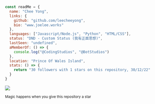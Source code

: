 ```js
const readMe = {
  name: "Chee Yong",
  links: {
    github: "github.com/leecheeyong",
    bio: "www.joelee.works"
  },
  languages: ["Javascript/Node.js", "Python", "HTML/CSS"],
  status: "DND - Custom Status (我有正面思想)",
  lastSeen: "undefined",
  aMemberOf: () => {
    console.log("@CodingStudios", "@BotStudios")
  },
  location: "Prince Of Wales Island",
  stats: () => {
    return "30 followers with 1 stars on this repository, 30/12/22"
  }
}
```

![](https://komarev.com/ghpvc/?username=leecheeyong&color=orange)

<sub>Magic happens when you give this repository a star</sub>
